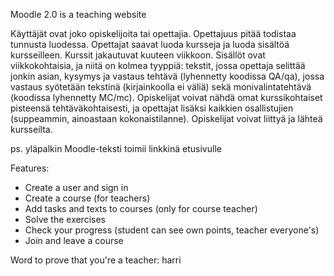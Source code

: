 

Moodle 2.0 is a teaching website

Käyttäjät ovat joko opiskelijoita tai opettajia. Opettajuus pitää todistaa tunnusta luodessa. Opettajat saavat luoda kursseja ja luoda sisältöä kursseilleen. Kurssit jakautuvat kuuteen viikkoon. Sisällöt ovat viikkokohtaisia, ja niitä on kolmea tyyppiä: tekstit, jossa opettaja selittää jonkin asian, kysymys ja vastaus tehtävä (lyhennetty koodissa QA/qa), jossa vastaus syötetään tekstinä (kirjainkoolla ei väliä) sekä monivalintatehtävä (koodissa lyhennetty MC/mc). Opiskelijat voivat nähdä omat kurssikohtaiset pisteensä tehtäväkohtaisesti, ja opettajat lisäksi kaikkien osallistujien (suppeammin, ainoastaan kokonaistilanne). Opiskelijat voivat liittyä ja lähteä kursseilta.

ps. yläpalkin Moodle-teksti toimii linkkinä etusivulle

Features:
- Create a user and sign in
- Create a course (for teachers)
- Add tasks and texts to courses (only for course teacher)
- Solve the exercises
- Check your progress (student can see own points, teacher everyone's)
- Join and leave a course


Word to prove that you're a teacher: harri
